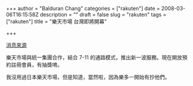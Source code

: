 +++
author = "Balduran Chang"
categories = ["rakuten"]
date = 2008-03-06T16:15:58Z
description = ""
draft = false
slug = "rakuten"
tags = ["rakuten"]
title = "樂天市場 台灣即將開幕"

+++


[消息來源](http://www.rakuten.com.tw/user/index.html)

樂天市場與統一集團合作，結合 7-11 的通路模式，推出新一波服務。現在開放預約註冊會員，有抽獎唷。

我沒用過日本樂天市場，但是知道，當然啦，因為樂多一開始有抄他們。

